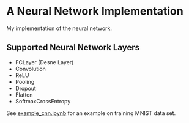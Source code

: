 # A Neural Network Implementation

My implementation of the neural network.

## Supported Neural Network Layers
* FCLayer (Desne Layer)
* Convolution
* ReLU
* Pooling
* Dropout
* Flatten
* SoftmaxCrossEntropy

See [example_cnn.ipynb](https://github.com/liyinnbw/ML/tree/master/NeuralNetImplementation/example_cnn.ipynb) for an example on training MNIST data set.
